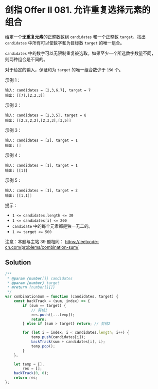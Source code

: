 # 剑指 Offer II 081. 允许重复选择元素的组合

给定一个**无重复元素**的正整数数组 `candidates` 和一个正整数 `target`，找出 `candidates` 中所有可以使数字和为目标数 `target` 的唯一组合。

`candidates` 中的数字可以无限制重复被选取。如果至少一个所选数字数量不同，则两种组合是不同的。

对于给定的输入，保证和为 `target` 的唯一组合数少于 `150` 个。

示例 1：

```
输入: candidates = [2,3,6,7], target = 7
输出: [[7],[2,2,3]]
```

示例 2：

```
输入: candidates = [2,3,5], target = 8
输出: [[2,2,2,2],[2,3,3],[3,5]]
```

示例 3：

```
输入: candidates = [2], target = 1
输出: []
```

示例 4：

```
输入: candidates = [1], target = 1
输出: [[1]]
```

示例 5：

```
输入: candidates = [1], target = 2
输出: [[1,1]]
```

提示：

-   `1 <= candidates.length <= 30`
-   `1 <= candidates[i] <= 200`
-   `candidate` 中的每个元素都是独一无二的。
-   `1 <= target <= 500`

注意：本题与主站 39 题相同： https://leetcode-cn.com/problems/combination-sum/

## Solution

```js
/**
 * @param {number[]} candidates
 * @param {number} target
 * @return {number[][]}
 */
var combinationSum = function (candidates, target) {
    const backTrack = (sum, index) => {
        if (sum == target) {
            // 剪枝1
            res.push([...temp]);
            return;
        } else if (sum > target) return; // 剪枝2

        for (let i = index; i < candidates.length; i++) {
            temp.push(candidates[i]);
            backTrack(sum + candidates[i], i);
            temp.pop();
        }
    };

    let temp = [],
        res = [];
    backTrack(0, 0);
    return res;
};
```
